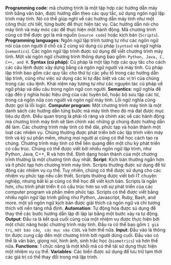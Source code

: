 **Programming code**: mã chương trình là một tập hợp các hướng dẫn máy tính bằng văn bản, được hướng dẫn theo các quy tắc, sử dụng ngôn ngữ lập trình máy tính. Nó có thể giúp nghĩ về các hướng dẫn máy tính như một công thức chi tiết, từng bước để thực hiện tác vụ. Các hướng dẫn nói cho máy tính và máy móc các để thực hiện một hành động. Mã chương trình cũng có thể được gọi là mã nguồn (`source code`) hoặc kịch bản (`Scripts`).
**Programming languages**: Ngôn ngữ lập trình tương tự như các ngôn ngữ nói của con người ở chỗ cả 2 cùng sử dụng cú pháp (`syntax`) và ngữ nghĩa (`semantics`). Các ngôn ngữ lập trình được sử dụng để viết chương trình máy tính. Một vài ngôn ngữ chương trình thông dụng  bao gồm: `Python, Java, C, C++, and R`.
**Syntax (cú pháp)**: Cú pháp là một tập hợp các quy tắc cho cách các câu lệnh được xây dựng bằng cả ngôn ngữ người và máy tính. Cú pháp lập trình bao gồm các quy tắc cho thứ tự các yếu tố trong các hướng dẫn lập trình, cũng như việc sử dụng các kí tự đặc biệt và các vị trí của chúng trong các câu lệnh. Khái niệm này tương tự như các nguyên tác cú pháp về ngữ pháp và dấu câu trong ngôn ngữ con người.
**Semantics**: ngữ nghĩa đề cập đến ý nghĩa hoặc hiệu ứng của các tuyên bố, hoặc bộ sưu tập các từ, trong cả ngôn nữa con người và ngôn ngữ máy tính. Lỗi ngữ nghĩa cũng được gọi là lỗi logic.
**Computer program**: Một chương trình máy tính là một danh sách các hướng dẫn từng bước mà máy tính theo đó mà đạt được mục tiêu dự định. Điều quan trọng là phải rõ ràng và chính xác về các hành động mà chương trình máy tính sẽ làm chính xác những gì chúng được hướng dẫn để làm. Các chương trình máy tính có thể dài, phức tạp và hoàn thành một loạt các nhiệm vụ. Chúng thường được phát triển bởi các lập trình viên máy tính và kỹ sư phần mềm, nhưng mọi người ai cũng có thể học cách tạo ra chúng. Chương trình máy tính có thể liên quang đến một chu kỳ phát triển có cấu trúc. Chúng có thể được viết bởi nhiều ngôn ngữ lập trình, như Python, Java, C++, R và hơn thế. Định dạng hoàn thành của một chương trình thường là một chương tình duy nhất.
**Script**: Kịch bản thường ngắn hơn và ít phức tạp hơn chương trình máy tính. Scripts thướng được sử dụng để từ động các nhiệm vụ cụ thể. Tuy nhiên, chúng có thể được sử dụng cho các nhiệm vụ phức tạp nếu cần thiết. Scripts thường được viết bới IT chuyên nghiệp, nhưng bất kì ai cũng có thể học để viết kịch bản. Scripts là ngắn hơn, chu trình phát triển ít có cấu trúc hơn so với sự phát triển của các computer program và phần mềm phức tạp. Scripts có thể được viết bằng nhiều ngôn ngữ lập trình giống như Python, Javascript, Ruby, Bash, and more. một số ngôn ngữ kịch bản được giải thích cá ngôn ngữ và chỉ tương thích với nền tảng nhẩ định.
**Automation**: Tự động hóa được sủ dụng để thay thế các bước hướng dẫn lặp đi lặp lại bằng một bước xảy ra tự động.
**Output**: Đầu ra là kết quả cuối cùng của một nhiệm vụ được thực hiện bởi một chức năng hoặc chương trình máy tính. Đầu ra có thể bao gồm `1 giá trị`, `một báo cáo`, ` các mục vào CSDL` và hơn thế nữa.
**Input**: Đầu vào là thông tin được cung cấp đến một chương trình bởi người dùng cuối. Đầu vào có thể là văn bản, giọng nói, hình ảnh, sinh trắc học (`biometrics`) và hơn thế nữa.
**Functions**: 1 chức năng là một khỗi mã có thể tái sử dụng thực hiện một nhiệm vụ cụ thể.
**Variables**: Các biến được sử dụng để lưu trữ tạm thời các giá trị có thể thay đổi trong mã lập trình.



